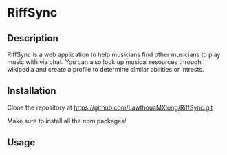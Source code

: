 # RiffSync

## Description

RiffSync is a web application to help musicians find other musicians to play music with via chat. You can also look up musical resources through wikipedia and create a profile to determine similar abilities or intrests.

## Installation

Clone the repository at https://github.com/LawthouaMXiong/RiffSync.git

Make sure to install all the npm packages!

## Usage

